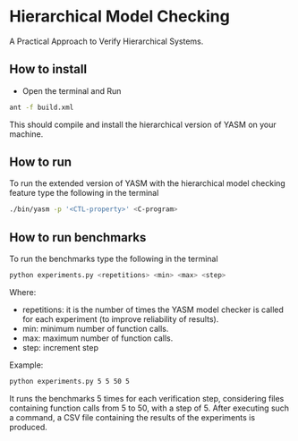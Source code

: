 # Hierarchical Model Checking

A Practical Approach to Verify Hierarchical Systems.

## How to install

- Open the terminal and Run 
```bash
ant -f build.xml
```
This should compile and install the hierarchical version of YASM on your machine.

## How to run

To run the extended version of YASM with the hierarchical model checking feature type the following in the terminal

```bash
./bin/yasm -p '<CTL-property>' <C-program>
```

## How to run benchmarks

To run the benchmarks type the following in the terminal

```bash
python experiments.py <repetitions> <min> <max> <step>
```

Where:
- repetitions: it is the number of times the YASM model checker is called for each experiment (to improve reliability of results).
- min: minimum number of function calls.
- max: maximum number of function calls.
- step: increment step

Example:

```bash
python experiments.py 5 5 50 5
```

It runs the benchmarks 5 times for each verification step, considering files containing function calls from 5 to 50, with a step of 5.
After executing such a command, a CSV file containing the results of the experiments is produced.
